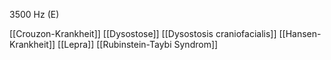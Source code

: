 3500 Hz (E)

[[Crouzon-Krankheit]]
[[Dysostose]]
[[Dysostosis craniofacialis]]
[[Hansen-Krankheit]]
[[Lepra]]
[[Rubinstein-Taybi Syndrom]]